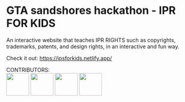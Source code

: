 # GTA sandshores hackathon - IPR FOR KIDS
An interactive website that teaches IPR RIGHTS such as copyrights, trademarks, patents, and design rights, in an interactive and fun way.

Check it out: https://ipsforkids.netlify.app/


CONTRIBUTORS: 
</br>
[<img src="https://github.com/deepesh1793.png" width="60px;"/>](https://github.com/deepesh1793)
[<img src="https://github.com/gokul-sreenath.png" width="60px;"/>](https://github.com/gokul-sreenath)
[<img src="https://github.com/Anishabhi.png" width="60px;"/>](https://github.com/Anishabhi)
[<img src="https://github.com/aaronegeorge.png" width="60px;"/>](https://github.com/aaronegeorge)





